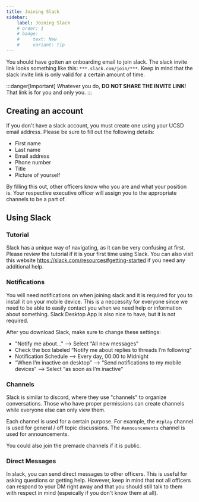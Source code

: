 ```yaml
---
title: Joining Slack
sidebar:
    label: Joining Slack
    # order: 1
    # badge:
    #     text: New
    #     variant: tip
---
```


You should have gotten an onboarding email to join slack. The slack invite link looks something like this: `***.slack.com/join/***`. Keep in mind that the slack invite link is only valid for a certain amount of time.

:::danger[Important]
Whatever you do, **DO NOT SHARE THE INVITE LINK**! That link is for you and only you.
:::

## Creating an account

If you don't have a slack account, you must create one using your UCSD email address. Please be sure to fill out the following details:

-   First name
-   Last name
-   Email address
-   Phone number
-   Title
-   Picture of yourself

By filling this out, other officers know who you are and what your position is. Your respective executive officer will assign you to the appropriate channels to be a part of.

## Using Slack

### Tutorial

Slack has a unique way of navigating, as it can be very confusing at first. Please review the tutorial if it is your first time using Slack. You can also visit this website https://slack.com/resources#getting-started if you need any additional help.

### Notifications

You will need notifications on when joining slack and it is required for you to install it on your mobile device. This is a neccessity for everyone since we need to be able to easily contact you when we need help or information about something. Slack Desktop App is also nice to have, but it is not required.

After you download Slack, make sure to change these settings:

-   "Notify me about…" —> Select “All new messages"
-   Check the box labeled “Notify me about replies to threads I’m following"
-   Notification Schedule —> Every day, 00:00 to Midnight
-   “When I’m inactive on desktop” —> “Send notifications to my mobile devices” —> Select “as soon as I’m inactive"

### Channels

Slack is similar to discord, where they use "channels" to organize conversations. Those who have proper permissions can create channels while everyone else can only view them.

Each channel is used for a certain purpose. For example, the `#zplay` channel is used for general / off topic discussions. The `#announcements` channel is used for announcements.

You could also join the premade channels if it is public.

### Direct Messages

In slack, you can send direct messages to other officers. This is useful for asking questions or getting help. However, keep in mind that not all officers can respond to your DM right away and that you should still talk to them with respect in mind (espeically if you don't know them at all).

